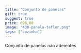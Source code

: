 ```yaml
---
title: "Conjunto de panelas"
gift: true
suggest: true
price: 698,00
image: "430-panela-teflon.png"
tags: ["cozinha"]
---
```


Conjunto de panelas não aderentes